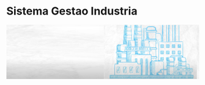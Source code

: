 # Sistema Gestao Industria
![banner](https://github.com/evelineDS/sistema_gestao_industria/blob/main/img/industria.png)
